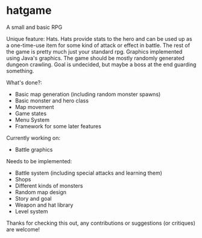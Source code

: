 # hatgame
A small and basic RPG

Unique feature: Hats. Hats provide stats to the hero and can be used up as a one-time-use item for some kind of attack or effect in battle.
The rest of the game is pretty much just your standard rpg. Graphics implemented using Java's graphics. The game should be mostly randomly generated dungeon crawling. Goal is undecided, but maybe a boss at the end guarding something.

What's done?:
- Basic map generation (including random monster spawns)
- Basic monster and hero class
- Map movement
- Game states
- Menu System
- Framework for some later features

Currently working on:
- Battle graphics

Needs to be implemented:
- Battle system (including special attacks and learning them)
- Shops
- Different kinds of monsters
- Random map design
- Story and goal
- Weapon and hat library
- Level system

Thanks for checking this out, any contributions or suggestions (or critiques) are welcome!
